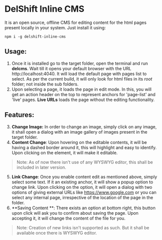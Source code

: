 # DelShift Inline CMS

It is an open source, offline CMS for editing content for the html pages present locally in your system. 
Just install it using:

    npm i -g delshift-inline-cms
 ## Usage:
1.   Once it is installed go to the target folder, open the terminal and run **delcms**.
  Wait till it opens your default browser with the URL http://localhost:4040.
  It will load the default page with pages list to select. As per the current build, it will only look for html files in its *root* folder; not inside the sub folders.
  2. Upon selecting a page, it loads the page in edit mode. In this, you will get an action header on the top to represent anchors for 'page-list' and 'live' pages. **Live URLs** loads the page without the editing functionality.
  ## Features:
  3. **Change Image:** In order to change an image, simply click on any image, it shall open a dialog with an image gallery of images present in the target folder. 
  4. **Content Change**: Upon hovering on the editable contents, it will be having a dashed border around it, this will highlight and easy to identify. Upon clicking on the element, it will make it editable. 
  > Note: As of now there isn't use of any WYSWYG editor, this shall be included in later version.
  5. **Link Change**: Once you enable content edit as mentioned above, simply select some text. If it an existing anchor, it will show a popup option to change link. Upon clicking on the option, it will open a dialog with two options of giving external URLs like https://www.google.com or you can select any internal page, irrespective of the location of the page in the folder.
  6. **Saving Content **:  There exists an option at bottom right, this button upon click will ask you to confirm about saving the page.  Upon accepting it, it will change the content of the file for you.
  > Note: Creation of new links isn't supported as such. But it shall be available once there is WYSWYG editor.